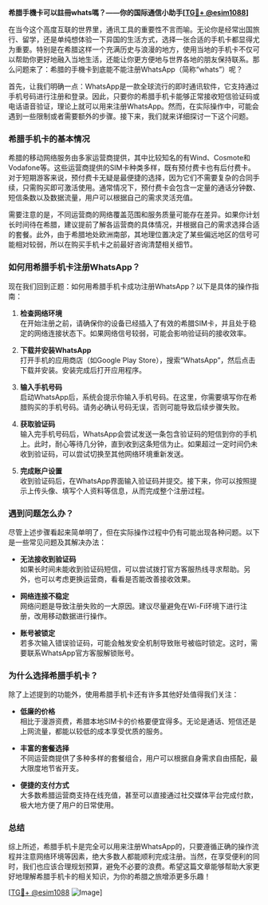 **希腊手機卡可以註冊whats嗎？——你的国际通信小助手[[TG💪+ @esim1088](https://t.me/s/esim1088)]**

在当今这个高度互联的世界里，通讯工具的重要性不言而喻。无论你是经常出国旅行、留学，还是单纯想体验一下异国的生活方式，选择一张合适的手机卡都显得尤为重要。特别是在希腊这样一个充满历史与浪漫的地方，使用当地的手机卡不仅可以帮助你更好地融入当地生活，还能让你更方便地与世界各地的朋友保持联系。那么问题来了：希腊的手機卡到底能不能注册WhatsApp（简称“whats”）呢？

首先，让我们明确一点：WhatsApp是一款全球流行的即时通讯软件，它支持通过手机号码进行注册和登录。因此，只要你的希腊手机卡能够正常接收短信验证码或电话语音验证，理论上就可以用来注册WhatsApp。然而，在实际操作中，可能会遇到一些限制或者需要额外的步骤。接下来，我们就来详细探讨一下这个问题。

### 希腊手机卡的基本情况

希腊的移动网络服务由多家运营商提供，其中比较知名的有Wind、Cosmote和Vodafone等。这些运营商提供的SIM卡种类多样，既有预付费卡也有后付费卡。对于短期游客来说，预付费卡无疑是最便捷的选择，因为它们不需要复杂的合同手续，只需购买即可激活使用。通常情况下，预付费卡会包含一定量的通话分钟数、短信条数以及数据流量，用户可以根据自己的需求灵活充值。

需要注意的是，不同运营商的网络覆盖范围和服务质量可能存在差异。如果你计划长时间待在希腊，建议提前了解各运营商的具体情况，并根据自己的需求选择合适的套餐。此外，由于希腊地处欧洲南部，其地理位置决定了某些偏远地区的信号可能相对较弱，所以在购买手机卡之前最好咨询清楚相关细节。

### 如何用希腊手机卡注册WhatsApp？

现在我们回到正题：如何用希腊手机卡成功注册WhatsApp？以下是具体的操作指南：

1. **检查网络环境**  
   在开始注册之前，请确保你的设备已经插入了有效的希腊SIM卡，并且处于稳定的网络连接状态下。如果网络信号较弱，可能会影响验证码的接收效率。

2. **下载并安装WhatsApp**  
   打开手机的应用商店（如Google Play Store），搜索“WhatsApp”，然后点击下载并安装。安装完成后打开应用程序。

3. **输入手机号码**  
   启动WhatsApp后，系统会提示你输入手机号码。在这里，你需要填写你在希腊购买的手机号码。请务必确认号码无误，否则可能导致后续步骤失败。

4. **获取验证码**  
   输入完手机号码后，WhatsApp会尝试发送一条包含验证码的短信到你的手机上。此时，耐心等待几分钟，直到收到这条短信为止。如果超过一定时间仍未收到验证码，可以尝试切换至其他网络环境重新发送。

5. **完成账户设置**  
   收到验证码后，在WhatsApp界面输入验证码并提交。接下来，你可以按照提示上传头像、填写个人资料等信息，从而完成整个注册过程。

### 遇到问题怎么办？

尽管上述步骤看起来简单明了，但在实际操作过程中仍有可能出现各种问题。以下是一些常见问题及其解决办法：

- **无法接收到验证码**  
  如果长时间未能收到验证码短信，可以尝试拨打官方客服热线寻求帮助。另外，也可以考虑更换运营商，看看是否能改善接收效果。

- **网络连接不稳定**  
  网络问题是导致注册失败的一大原因。建议尽量避免在Wi-Fi环境下进行注册，改用移动数据进行操作。

- **账号被锁定**  
  若多次输入错误验证码，可能会触发安全机制导致账号被临时锁定。这时，需要联系WhatsApp官方客服解锁账号。

### 为什么选择希腊手机卡？

除了上述提到的功能外，使用希腊手机卡还有许多其他好处值得我们关注：

- **低廉的价格**  
  相比于漫游资费，希腊本地SIM卡的价格要便宜得多。无论是通话、短信还是上网流量，都能以较低的成本享受优质的服务。

- **丰富的套餐选择**  
  不同运营商提供了多种多样的套餐组合，用户可以根据自身需求自由搭配，最大限度地节省开支。

- **便捷的支付方式**  
  大多数希腊运营商支持在线充值，甚至可以直接通过社交媒体平台完成付款，极大地方便了用户的日常使用。

### 总结

综上所述，希腊手机卡是完全可以用来注册WhatsApp的，只要遵循正确的操作流程并注意网络环境等因素，绝大多数人都能顺利完成注册。当然，在享受便利的同时，我们也应该合理规划预算，避免不必要的浪费。希望这篇文章能够帮助大家更好地理解希腊手机卡的相关知识，为你的希腊之旅增添更多乐趣！

[[TG💪+ @esim1088](https://t.me/s/esim1088) ![Image](https://i.postimg.cc/4NQfJmqS/Snipaste-2025-05-13-00-14-12.png)]